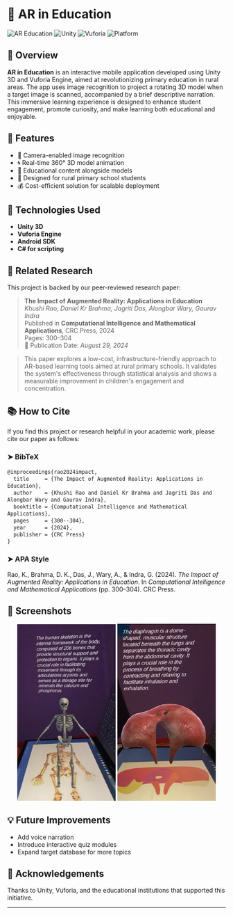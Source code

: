 
# 📱 AR in Education

![AR Education](https://img.shields.io/badge/AR-Education-blue)
![Unity](https://img.shields.io/badge/Unity-3D-lightgrey?logo=unity)
![Vuforia](https://img.shields.io/badge/Vuforia-AR-green)
![Platform](https://img.shields.io/badge/Platform-Android-orange)

## 🎯 Overview

**AR in Education** is an interactive mobile application developed using Unity 3D and Vuforia Engine, aimed at revolutionizing primary education in rural areas. The app uses image recognition to project a rotating 3D model when a target image is scanned, accompanied by a brief descriptive narration. This immersive learning experience is designed to enhance student engagement, promote curiosity, and make learning both educational and enjoyable.

## 🌟 Features

- 📸 Camera-enabled image recognition
- 🌀 Real-time 360° 3D model animation
- 📝 Educational content alongside models
- 👦 Designed for rural primary school students
- 💰 Cost-efficient solution for scalable deployment

## 🔧 Technologies Used

- **Unity 3D**
- **Vuforia Engine**
- **Android SDK**
- **C# for scripting**

## 📄 Related Research

This project is backed by our peer-reviewed research paper:

> **The Impact of Augmented Reality: Applications in Education**  
> *Khushi Rao, Daniel Kr Brahma, Jagriti Das, Alongbar Wary, Gaurav Indra*  
> Published in **Computational Intelligence and Mathematical Applications**, CRC Press, 2024  
> Pages: 300–304  
> 📅 Publication Date: *August 29, 2024*

> This paper explores a low-cost, infrastructure-friendly approach to AR-based learning tools aimed at rural primary schools. It validates the system's effectiveness through statistical analysis and shows a measurable improvement in children's engagement and concentration.

## 📚 How to Cite

If you find this project or research helpful in your academic work, please cite our paper as follows:

### ➤ BibTeX

```
@inproceedings{rao2024impact,
  title     = {The Impact of Augmented Reality: Applications in Education},
  author    = {Khushi Rao and Daniel Kr Brahma and Jagriti Das and Alongbar Wary and Gaurav Indra},
  booktitle = {Computational Intelligence and Mathematical Applications},
  pages     = {300--304},
  year      = {2024},
  publisher = {CRC Press}
}
```

### ➤ APA Style

Rao, K., Brahma, D. K., Das, J., Wary, A., & Indra, G. (2024). *The Impact of Augmented Reality: Applications in Education*. In *Computational Intelligence and Mathematical Applications* (pp. 300–304). CRC Press.

## 📸 Screenshots

<p align="center">
  <img src="skeleton.jpg" width="45%" />
  <img src="Diuaphragm.png" width="45%" />
</p>

## 💡 Future Improvements

- Add voice narration
- Introduce interactive quiz modules
- Expand target database for more topics

## 🤝 Acknowledgements

Thanks to Unity, Vuforia, and the educational institutions that supported this initiative.

---

